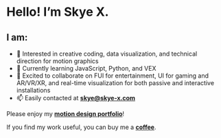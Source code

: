 # Hello! I’m Skye X.

## I am:

- 👀 Interested in creative coding, data visualization, and technical direction for motion graphics
- 🌱 Currently learning JavaScript, Python, and VEX
- 💞️ Excited to collaborate on FUI for entertainment, UI for gaming and AR/VR/XR, and real-time visualization for both passive and interactive installations
- 📫 Easily contacted at **skye@skye-x.com**

Please enjoy my **[motion design portfolio](https://skyex.cargo.site)**!

If you find my work useful, you can buy me a **[coffee](https://ko-fi.com/skyex)**.

<!---
SkyeX/SkyeX is a ✨ special ✨ repository because its `README.md` (this file) appears on your GitHub profile.
You can click the Preview link to take a look at your changes.
--->
